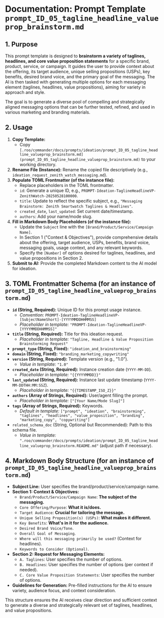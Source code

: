 # Documentation: Prompt Template `prompt_ID_05_tagline_headline_valueprop_brainstorm.md`

## 1. Purpose

This prompt template is designed to **brainstorm a variety of taglines, headlines, and core value proposition statements** for a specific brand, product, service, or campaign. It guides the user to provide context about the offering, its target audience, unique selling propositions (USPs), key benefits, desired brand voice, and the primary goal of the messaging. The AI is then tasked with generating multiple options for each messaging element (taglines, headlines, value propositions), aiming for variety in approach and style.

The goal is to generate a diverse pool of compelling and strategically aligned messaging options that can be further tested, refined, and used in various marketing and branding materials.

## 2. Usage

1.  **Copy Template:**
    *   Copy `[.roo/commander/docs/prompts/ideation/prompt_ID_05_tagline_headline_valueprop_brainstorm.md](prompt_ID_05_tagline_headline_valueprop_brainstorm.md)` to your working directory.
2.  **Rename File (Instance):** Rename the copied file descriptively (e.g., `ideation_request_zenith_watch_messaging.md`).
3.  **Populate TOML Frontmatter (of the instance file):**
    *   Replace placeholders in the TOML frontmatter.
    *   `id`: Generate a unique ID, e.g., `PROMPT-Ideation-TaglineHeadlineVP-ZenithWatch-20250528100000`.
    *   `title`: Update to reflect the specific subject, e.g., `"Messaging Brainstorm: Zenith Smartwatch Taglines & Headlines"`.
    *   `created_date`, `last_updated`: Set current date/timestamp.
    *   `authors`: Add your name/mode slug.
4.  **Fill in Markdown Body Placeholders (of the instance file):**
    *   Update the `Subject` line with the `[Brand/Product/Service/Campaign Name]`.
    *   In Section 1 ("Context & Objectives"), provide comprehensive details about the offering, target audience, USPs, benefits, brand voice, messaging goals, usage context, and any relevant keywords.
    *   Specify the `[Number]` of options desired for taglines, headlines, and value propositions in Section 2.
5.  **Submit to AI:** Provide the completed Markdown content to the AI model for ideation.

## 3. TOML Frontmatter Schema (for an instance of `prompt_ID_05_tagline_headline_valueprop_brainstorm.md`)

*   **`id` (String, Required):** Unique ID for this prompt usage instance.
    *   *Convention:* `PROMPT-Ideation-TaglineHeadlineVP-[SubjectNameShort]-[YYYYMMDDHHMMSS]`
    *   *Placeholder in template:* `"PROMPT-Ideation-TaglineHeadlineVP-[YYYYMMDDHHMMSS]"`
*   **`title` (String, Required):** Title for this ideation request.
    *   *Placeholder in template:* `"Tagline, Headline & Value Proposition Brainstorming Request"`
*   **`prompt_type` (String, Fixed):** `"ideation_and_brainstorming"`
*   **`domain` (String, Fixed):** `"branding_marketing_copywriting"`
*   **`version` (String, Required):** Template version (e.g., "1.0").
    *   *Value in template:* `"1.0"`
*   **`created_date` (String, Required):** Instance creation date (`YYYY-MM-DD`).
    *   *Placeholder in template:* `"{{YYYYMMDD}}"`
*   **`last_updated` (String, Required):** Instance last update timestamp (`YYYY-MM-DDTHH:MM:SSZ`).
    *   *Placeholder in template:* `"{{TIMESTAMP_ISO_Z}}"`
*   **`authors` (Array of Strings, Required):** User/agent filling the prompt.
    *   *Placeholder in template:* `["[Your Name/Mode Slug]"]`
*   **`tags` (Array of Strings, Required):** Keywords.
    *   *Default in template:* `["prompt", "ideation", "brainstorming", "taglines", "headlines", "value_proposition", "branding", "marketing_copy", "copywriting"]`
*   `related_schema_doc` (String, Optional but Recommended): Path to this schema file.
    *   *Value in template:* `".roo/commander/docs/prompts/ideation/prompt_ID_05_tagline_headline_valueprop_brainstorm.README.md"` (adjust path if necessary).

## 4. Markdown Body Structure (for an instance of `prompt_ID_05_tagline_headline_valueprop_brainstorm.md`)

*   **Subject Line:** User specifies the brand/product/service/campaign name.
*   **Section 1: Context & Objectives:**
    *   `Brand/Product/Service/Campaign Name`: **The subject of the messaging.**
    *   `Core Offering/Purpose`: **What it is/does.**
    *   `Target Audience`: **Crucial for tailoring the message.**
    *   `Unique Selling Proposition(s) (USPs)`: **What makes it different.**
    *   `Key Benefits`: **What's in it for the audience.**
    *   `Desired Brand Voice/Tone`.
    *   `Overall Goal of Messaging`.
    *   `Where will this messaging primarily be used?` (Context for headlines).
    *   `Keywords to Consider (Optional)`.
*   **Section 2: Request for Messaging Elements:**
    *   `A. Taglines`: User specifies the number of options.
    *   `B. Headlines`: User specifies the number of options (per context if needed).
    *   `C. Core Value Proposition Statements`: User specifies the number of options.
*   **Guidelines for Generation:** Pre-filled instructions for the AI to ensure variety, audience focus, and context consideration.

This structure ensures the AI receives clear direction and sufficient context to generate a diverse and strategically relevant set of taglines, headlines, and value propositions.